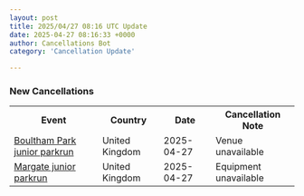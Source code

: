 ```yaml
---
layout: post
title: 2025/04/27 08:16 UTC Update
date: 2025-04-27 08:16:33 +0000
author: Cancellations Bot
category: 'Cancellation Update'

---
```


<h3>New Cancellations</h3>
<div class='hscrollable'>
<table style='width: 100%'>
    <tr>
        <th>Event</th>
        <th>Country</th>
        <th>Date</th>
        <th>Cancellation Note</th>
    </tr>
    <tr>
        <td><a href="https://www.parkrun.org.uk/boulthampark-juniors">Boultham Park junior parkrun</a></td>
        <td>United Kingdom</td>
        <td>2025-04-27</td>
        <td>Venue unavailable</td>
    </tr>
    <tr>
        <td><a href="https://www.parkrun.org.uk/margate-juniors">Margate junior parkrun</a></td>
        <td>United Kingdom</td>
        <td>2025-04-27</td>
        <td>Equipment unavailable</td>
    </tr>
</table>
</div>
